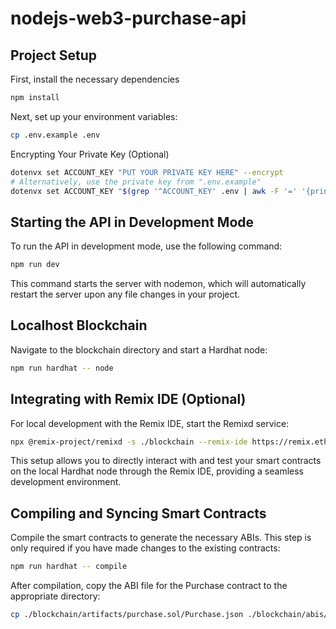 # nodejs-web3-purchase-api

## Project Setup

First, install the necessary dependencies

``` bash
npm install
```

Next, set up your environment variables:

``` bash
cp .env.example .env
```

Encrypting Your Private Key (Optional)

```bash
dotenvx set ACCOUNT_KEY "PUT YOUR PRIVATE KEY HERE" --encrypt
# Alternatively, use the private key from ".env.example"
dotenvx set ACCOUNT_KEY "$(grep '^ACCOUNT_KEY' .env | awk -F '=' '{print $2}')" --encrypt
```

## Starting the API in Development Mode

To run the API in development mode, use the following command:

```bash
npm run dev
```

This command starts the server with nodemon, which will automatically restart the server upon any file changes in your project.

## Localhost Blockchain
Navigate to the blockchain directory and start a Hardhat node:

``` bash
npm run hardhat -- node
```

## Integrating with Remix IDE (Optional)

For local development with the Remix IDE, start the Remixd service:

``` bash
npx @remix-project/remixd -s ./blockchain --remix-ide https://remix.ethereum.org
```

This setup allows you to directly interact with and test your smart contracts on the local Hardhat node through the Remix IDE, providing a seamless development environment.

## Compiling and Syncing Smart Contracts

Compile the smart contracts to generate the necessary ABIs. This step is only required if you have made changes to the existing contracts:

``` bash
npm run hardhat -- compile
```

After compilation, copy the ABI file for the Purchase contract to the appropriate directory:

``` bash
cp ./blockchain/artifacts/purchase.sol/Purchase.json ./blockchain/abis/Purchase.json
```